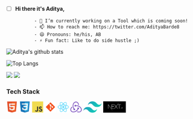   
 - [ ] **Hi there it's Aditya,**
              
              
              - 🔭 I’m currently working on a Tool which is coming soon!
              - 📫 How to reach me: https://twitter.com/AdityaBarde8
              - 😄 Pronouns: he/his, AB
              - ⚡ Fun fact: Like to do side hustle ;)
 
![Aditya's github stats](https://github-readme-stats.vercel.app/api?username=AdityaAB4)

![Top Langs](https://github-readme-stats.vercel.app/api/top-langs/?username=AdityaAB4)

      
<img src="https://img.shields.io/badge/JavaScript-323330?style=for-the-badge&logo=javascript&logoColor=F7DF1E" />     
<img src="https://img.shields.io/badge/next.js-000000?style=for-the-badge&logo=nextdotjs&logoColor=white" />
             
### Tech Stack

<code><img height="30" src="https://raw.githubusercontent.com/Sujit0807/Sujit0807/master/assets/html5-original.svg" alt="HTML5"></code>
<code><img height="30" src="https://raw.githubusercontent.com/Sujit0807/Sujit0807/master/assets/css3-original.svg" alt="CSS3"></code>
<code><img height="30" src="https://raw.githubusercontent.com/Sujit0807/Sujit0807/master/assets/javascript-original.svg" alt="Javascript"></code>
<code><img height="30" src="https://raw.githubusercontent.com/Sujit0807/Sujit0807/master/assets/git.svg" alt="Git"></code>
<code><img height="30" src="https://raw.githubusercontent.com/Sujit0807/Sujit0807/master/assets/react-original.svg" alt="React"></code>
<code><img height="30" src="https://raw.githubusercontent.com/Sujit0807/Sujit0807/master/assets/redux-original.svg" alt="Redux"></code>
<code><img height="30" src="https://raw.githubusercontent.com/Sujit0807/Sujit0807/master/assets/tailwindcss.svg" alt="Tailwind CSS"></code>
<code><img height="30" src="https://raw.githubusercontent.com/Sujit0807/Sujit0807/master/assets/nextjs.JPG" alt="NextJs"></code>
